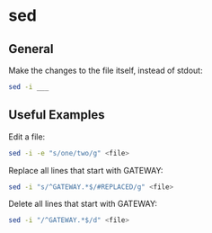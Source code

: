# sed

## General

Make the changes to the file itself, instead of stdout:
```bash
sed -i ___
```

## Useful Examples

Edit a file:
```bash
sed -i -e "s/one/two/g" <file>
```

Replace all lines that start with GATEWAY:
```bash
sed -i "s/^GATEWAY.*$/#REPLACED/g" <file>
```

Delete all lines that start with GATEWAY:
```bash
sed -i "/^GATEWAY.*$/d" <file>
```